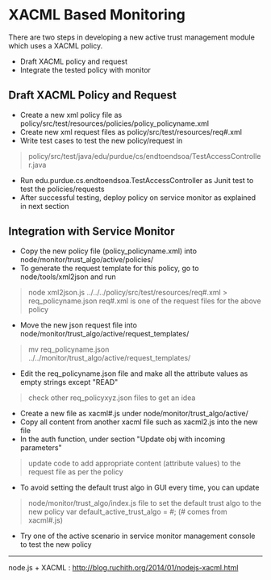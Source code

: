 # XACML Based Monitoring #

There are two steps in developing a new active trust management module which uses a XACML policy.
  * Draft XACML policy and request
  * Integrate the tested policy with monitor

## Draft XACML Policy and Request ##

- Create a new xml policy file as policy/src/test/resources/policies/policy\_policyname.xml
- Create new xml request files as policy/src/test/resources/req#.xml
- Write test cases to test the new policy/request in
> policy/src/test/java/edu/purdue/cs/endtoendsoa/TestAccessController.java
- Run edu.purdue.cs.endtoendsoa.TestAccessController as Junit test to test the policies/requests
- After successful testing, deploy policy on service monitor as explained in next section

## Integration with Service Monitor ##

- Copy the new policy file (policy\_policyname.xml) into node/monitor/trust\_algo/active/policies/
- To generate the request template for this policy, go to node/tools/xml2json and run
> node xml2json.js ../../../policy/src/test/resources/req#.xml > req\_policyname.json
> req#.xml is one of the request files for the above policy
- Move the new json request file into node/monitor/trust\_algo/active/request\_templates/
> mv req\_policyname.json ../../monitor/trust\_algo/active/request\_templates/
- Edit the req\_policyname.json file and make all the attribute values as empty strings except "READ"
> check other req\_policyxyz.json files to get an idea
- Create a new file as xacml#.js under node/monitor/trust\_algo/active/
- Copy all content from another xacml file such as xacml2.js into the new file
- In the auth function, under section "Update obj with incoming parameters"
> update code to add appropriate content (attribute values) to the request file as per the policy
- To avoid setting the default trust algo in GUI every time, you can update
> node/monitor/trust\_algo/index.js file to set the default trust algo to the new policy
> var default\_active\_trust\_algo = #; (# comes from xacml#.js)
- Try one of the active scenario in service monitor management console to test the new policy



---


node.js + XACML : http://blog.ruchith.org/2014/01/nodejs-xacml.html